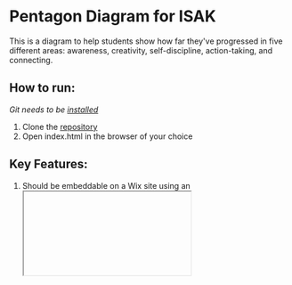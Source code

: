 # Pentagon Diagram for ISAK
This is a diagram to help students show how far they've progressed in five different areas: awareness, creativity, self-discipline, action-taking, and connecting.

## How to run:
*Git needs to be [installed](https://git-scm.com/book/en/v2/Getting-Started-Installing-Git)*
1. Clone the [repository](https://help.github.com/articles/cloning-a-repository/)
2. Open index.html in the browser of your choice

## Key Features:
1. Should be embeddable on a Wix site using an <iframe>
2. Should be able to reference how much of a section was selected

## TODO
* ~~Make the pentagon highlight all points below it~~
* ~~Include Arial~~
* ~~Fix the color gradient of shards~~
* ~~Add labels for each shard~~
* ~~Title editable~~
* ~~Fix UWC logo~~
* ~~Make leadership assessment title editable~~

### Coaching Questions
* ~~Make new coaching questions, questions are editable~~
* ~~Coaching questions highlight the correct areas~~
* Figure out how to make it editable externally

## BUGS
* When you `dblclick()` on a triangle shard, if the mouse does not hover hover the other pieces, they will not change back to `NORMAL_COLOR`
* When you are editing the title, the pentagon jumps around
